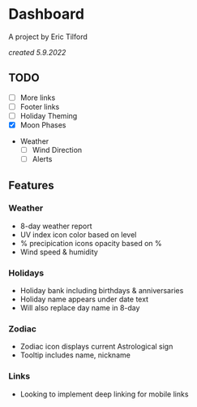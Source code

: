 # Dashboard

A project by Eric Tilford

*created 5.9.2022*

## TODO

- [ ] More links
- [ ] Footer links
- [ ] Holiday Theming
- [x] Moon Phases
- Weather
  - [ ] Wind Direction
  - [ ] Alerts

## Features

### Weather
- 8-day weather report
- UV index icon color based on level
- % precipication icons opacity based on %
- Wind speed & humidity

### Holidays
- Holiday bank including birthdays & anniversaries
- Holiday name appears under date text
- Will also replace day name in 8-day

### Zodiac
- Zodiac icon displays current Astrological sign
- Tooltip includes name, nickname

### Links
- Looking to implement deep linking for mobile links